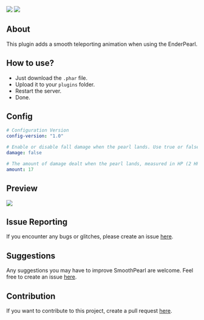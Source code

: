[![](https://poggit.pmmp.io/shield.dl/SmoothPearl)](https://poggit.pmmp.io/p/SmoothPearl) [![](https://poggit.pmmp.io/shield.dl.total/SmoothPearl)](https://poggit.pmmp.io/p/SmoothPearl)

## About

This plugin adds a smooth teleporting animation when using the EnderPearl.

## How to use?
- Just download the ``.phar`` file.
- Upload it to your ``plugins`` folder.
- Restart the server.
- Done.

## Config

```yaml
# Configuration Version
config-version: "1.0"

# Enable or disable fall damage when the pearl lands. Use true or false.
damage: false

# The amount of damage dealt when the pearl lands, measured in HP (2 HP = 1 heart). Only numerical values are allowed.
amount: 17
```

## Preview
![](https://github.com/imLuckii/SmoothPearl/blob/main/extras/example.gif)

## Issue Reporting

If you encounter any bugs or glitches, please create an issue [here](https://github.com/imLuckii/SmoothPearl/issues/new).

## Suggestions

Any suggestions you may have to improve SmoothPearl are welcome. Feel free to create an issue [here](https://github.com/imLuckii/SmoothPearl/issues/new).

## Contribution

If you want to contribute to this project, create a pull request [here](https://github.com/imLuckii/SmoothPearl/pulls).